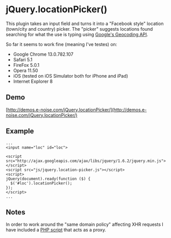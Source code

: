 jQuery.locationPicker()
===

This plugin takes an input field and turns it into a "Facebook style" location
(town/city and country) picker. The "picker" suggests locations found searching
for what the use is typing using
[Google's Geocoding API](http://code.google.com/apis/maps/documentation/geocoding/).

So far it seems to work fine (meaning I've testes) on:

* Google Chrome 13.0.782.107
* Safari 5.1
* FireFox 5.0.1
* Opera 11.50
* iOS (tested on iOS Simulator both for iPhone and iPad)
* Internet Explorer 8

## Demo

[http://demos.e-noise.com/jQuery.locationPicker/](http://demos.e-noise.com/jQuery.locationPicker/)

## Example

    ...
    <input name="loc" id="loc">

    <script src="http://ajax.googleapis.com/ajax/libs/jquery/1.6.2/jquery.min.js"></script>
    <script src="js/jquery.location-picker.js"></script>
    <script>
    jQuery(document).ready(function ($) {
      $('#loc').locationPicker();
    });
    </script>
    ...

## Notes

In order to work around the "same domain policy" affecting XHR requests I have
included a
[PHP script](https://github.com/lupomontero/jQuery.locationPicker/blob/master/demo/proxy.php)
that acts as a proxy.
